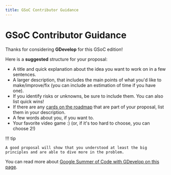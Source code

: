 ```yaml
---
title: GSoC Contributor Guidance
---
```

# GSoC Contributor Guidance

Thanks for considering **GDevelop** for this GSoC edition!

Here is a **suggested** structure for your proposal:

- A title and quick explanation about the idea you want to work on in a few sentences.
- A larger description, that includes the main points of what you'd like to make/improve/fix (you can include an estimation of time if you have one).
- If you identify risks or unknowns, be sure to include them. You can also list quick wins!
- If there are any [cards on the roadmap](https://trello.com/b/qf0lM7k8/gdevelop-roadmap) that are part of your proposal, list them in your description.
- A few words about you, if you want to.
- Your favorite video game :) (or, if it's too hard to choose, you can choose 2!)

!!! tip

    A good proposal will show that you understood at least the big principles and are able to dive more in the problem.

You can read more about [Google Summer of Code with GDevelop on this page](/gdevelop5/community/summer-of-code).